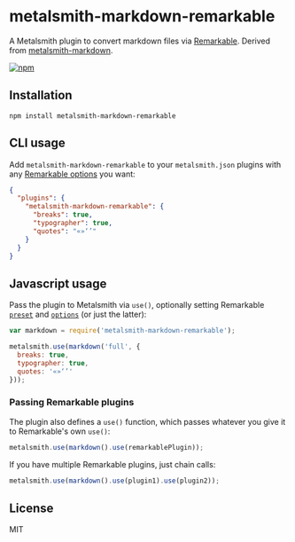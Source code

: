 # metalsmith-markdown-remarkable

A Metalsmith plugin to convert markdown files via [Remarkable](https://www.npmjs.com/package/remarkable). Derived from [metalsmith-markdown](https://www.npmjs.com/package/metalsmith-markdown).

[![npm](https://img.shields.io/npm/v/metalsmith-markdown-remarkable.svg)](https://github.com/attentif/metalsmith-markdown-remarkable)


## Installation

```
npm install metalsmith-markdown-remarkable
```


## CLI usage

Add `metalsmith-markdown-remarkable` to your `metalsmith.json` plugins with any [Remarkable options](https://www.npmjs.com/package/remarkable#options) you want:

```json
{
  "plugins": {
    "metalsmith-markdown-remarkable": {
      "breaks": true,
      "typographer": true,
      "quotes": "«»‘’"
    }
  }
}
```


## Javascript usage

Pass the plugin to Metalsmith via `use()`, optionally setting Remarkable [`preset`](https://www.npmjs.com/package/remarkable#presets) and [`options`](https://www.npmjs.com/package/remarkable#options) (or just the latter):

```js
var markdown = require('metalsmith-markdown-remarkable');

metalsmith.use(markdown('full', {
  breaks: true,
  typographer: true,
  quotes: '«»‘’'
}));
```

### Passing Remarkable plugins

The plugin also defines a `use()` function, which passes whatever you give it to Remarkable's own `use()`:

```js
metalsmith.use(markdown().use(remarkablePlugin));
```

If you have multiple Remarkable plugins, just chain calls:

```js
metalsmith.use(markdown().use(plugin1).use(plugin2));
```


## License

MIT
